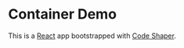 # Container Demo

This is a [React](https://reactjs.org/) app bootstrapped with
[Code Shaper](https://code-shaper.dev).
